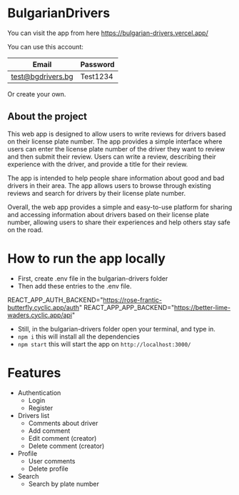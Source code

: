 # BulgarianDrivers
You can visit the app from here https://bulgarian-drivers.vercel.app/

You can use this account:

| Email | Password |
| ----------- | ----------- |
| test@bgdrivers.bg | Test1234 |

Or create your own.

## About the project
This web app is designed to allow users to write reviews for drivers based on their license plate number. The app provides a simple interface where users can enter the license plate number of the driver they want to review and then submit their review. Users can write a review, describing their experience with the driver, and provide a title for their review.

The app is intended to help people share information about good and bad drivers in their area. The app allows users to browse through existing reviews and search for drivers by their license plate number. 

Overall, the web app provides a simple and easy-to-use platform for sharing and accessing information about drivers based on their license plate number, allowing users to share their experiences and help others stay safe on the road.

# How to run the app locally
- First, create .env file in the bulgarian-drivers folder
- Then add these entries to the .env file.

REACT_APP_AUTH_BACKEND="https://rose-frantic-butterfly.cyclic.app/auth"
REACT_APP_APP_BACKEND="https://better-lime-waders.cyclic.app/api"

- Still, in the bulgarian-drivers folder open your terminal, and type in.
- `npm i` this will install all the dependencies
- `npm start` this will start the app on `http://localhost:3000/`

# Features
- Authentication
  - Login
  - Register
- Drivers list
  - Comments about driver
  - Add comment
  - Edit comment (creator)
  - Delete comment (creator)
- Profile
  - User comments
  - Delete profile
- Search
  - Search by plate number
